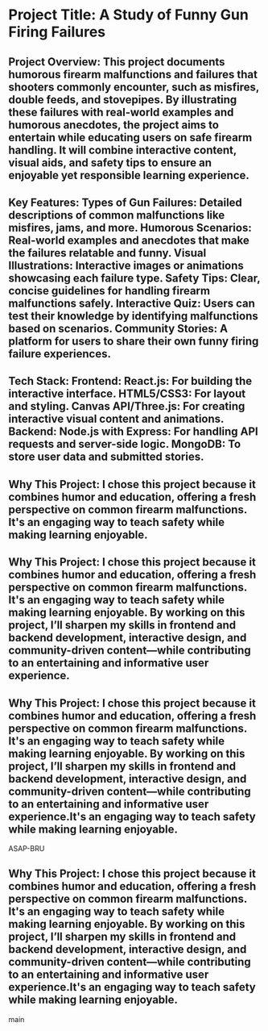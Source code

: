  # Project Title: A Study of Funny Gun Firing Failures

 ## **Project Overview**: This project documents humorous firearm malfunctions and failures that shooters commonly encounter, such as misfires, double feeds, and stovepipes. By illustrating these failures with real-world examples and humorous anecdotes, the project aims to entertain while educating users on safe firearm handling. It will combine interactive content, visual aids, and safety tips to ensure an enjoyable yet responsible learning experience.

 ## **Key Features**: Types of Gun Failures: Detailed descriptions of common malfunctions like misfires, jams, and more. Humorous Scenarios: Real-world examples and anecdotes that make the failures relatable and funny. Visual Illustrations: Interactive images or animations showcasing each failure type. Safety Tips: Clear, concise guidelines for handling firearm malfunctions safely. Interactive Quiz: Users can test their knowledge by identifying malfunctions based on scenarios. Community Stories: A platform for users to share their own funny firing failure experiences.

 ## **Tech Stack**: Frontend: React.js: For building the interactive interface. HTML5/CSS3: For layout and styling. Canvas API/Three.js: For creating interactive visual content and animations. Backend: Node.js with Express: For handling API requests and server-side logic. MongoDB: To store user data and submitted stories. 


 ## **Why This Project**: I chose this project because it combines humor and education, offering a fresh perspective on common firearm malfunctions. It's an engaging way to teach safety while making learning enjoyable.

 ## **Why This Project**: I chose this project because it combines humor and education, offering a fresh perspective on common firearm malfunctions. It's an engaging way to teach safety while making learning enjoyable. By working on this project, I’ll sharpen my skills in frontend and backend development, interactive design, and community-driven content—while contributing to an entertaining and informative user experience.
 

 ## **Why This Project**: I chose this project because it combines humor and education, offering a fresh perspective on common firearm malfunctions. It's an engaging way to teach safety while making learning enjoyable. By working on this project, I’ll sharpen my skills in frontend and backend development, interactive design, and community-driven content—while contributing to an entertaining and informative user experience.It's an engaging way to teach safety while making learning enjoyable.
ASAP-BRU
 ## **Why This Project**: I chose this project because it combines humor and education, offering a fresh perspective on common firearm malfunctions. It's an engaging way to teach safety while making learning enjoyable. By working on this project, I’ll sharpen my skills in frontend and backend development, interactive design, and community-driven content—while contributing to an entertaining and informative user experience.It's an engaging way to teach safety while making learning enjoyable.
main

